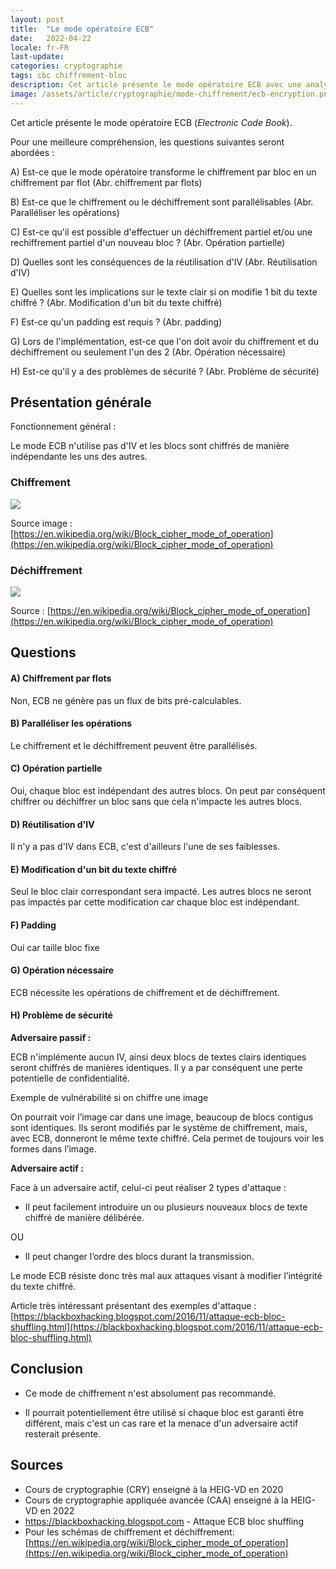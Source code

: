 ```yaml
---
layout: post
title:  "Le mode opératoire ECB"
date:   2022-04-22
locale: fr-FR
last-update: 
categories: cryptographie 
tags: cbc chiffrement-bloc
description: Cet article présente le mode opératoire ECB avec une analyse sur sa sécurité (confidentialité, intégrité, authenticité).
image: /assets/article/cryptographie/mode-chiffrement/ecb-encryption.png
---
```


Cet article présente le mode opératoire ECB (*Electronic Code Book*). 

Pour une meilleure compréhension, les questions suivantes seront abordées :

A) Est-ce que le mode opératoire transforme le chiffrement par bloc en un chiffrement par flot (Abr.  chiffrement par flots)

B) Est-ce que le chiffrement ou le déchiffrement sont parallélisables (Abr.  Paralléliser les opérations)

C) Est-ce qu'il est possible d'effectuer un déchiffrement partiel et/ou une rechiffrement partiel d'un nouveau bloc ? (Abr.  Opération partielle)

D) Quelles sont les conséquences de la réutilisation d'IV (Abr. Réutilisation d'IV)

E) Quelles sont les implications sur le texte clair si on modifie 1 bit du texte chiffré ? (Abr.  Modification d'un bit du texte chiffré)

F) Est-ce qu'un padding est requis ? (Abr.  padding)

G) Lors de l'implémentation, est-ce que l'on doit avoir du chiffrement et du déchiffrement ou seulement l'un des 2 (Abr.  Opération nécessaire)

H) Est-ce qu'il y a des problèmes de sécurité ? (Abr.  Problème de sécurité)



## Présentation générale

Fonctionnement général :

Le mode ECB n'utilise pas d'IV et les blocs sont chiffrés de manière indépendante les uns des autres.

### Chiffrement

![](https://upload.wikimedia.org/wikipedia/commons/thumb/d/d6/ECB_encryption.svg/1920px-ECB_encryption.svg.png)

Source image : [https://en.wikipedia.org/wiki/Block_cipher_mode_of_operation](https://en.wikipedia.org/wiki/Block_cipher_mode_of_operation)

### Déchiffrement

![](https://upload.wikimedia.org/wikipedia/commons/thumb/e/e6/ECB_decryption.svg/902px-ECB_decryption.svg.png)

Source : [https://en.wikipedia.org/wiki/Block_cipher_mode_of_operation](https://en.wikipedia.org/wiki/Block_cipher_mode_of_operation)

## Questions

#### A) Chiffrement par flots

Non, ECB ne génère pas un flux de bits pré-calculables.

#### B) Paralléliser les opérations 

Le chiffrement et le déchiffrement peuvent être parallélisés.

#### C) Opération partielle 

Oui, chaque bloc est indépendant des autres blocs. On peut par conséquent chiffrer ou déchiffrer un bloc sans que cela n'impacte les autres blocs.

#### D) Réutilisation d'IV 

Il n'y a pas d'IV dans ECB, c'est d'ailleurs l'une de ses faiblesses.

#### E) Modification d'un bit du texte chiffré 

Seul le bloc clair correspondant sera impacté. Les autres blocs ne seront pas impactés par cette modification car chaque bloc est indépendant.

#### F) Padding 

Oui car taille bloc fixe

#### G) Opération nécessaire 

ECB nécessite les opérations de chiffrement et de déchiffrement.

#### H) Problème de sécurité 

**Adversaire passif :**

ECB n'implémente aucun IV, ainsi deux blocs de textes clairs identiques seront chiffrés de manières identiques. Il y a  par conséquent une perte potentielle de confidentialité.

Exemple de vulnérabilité si on chiffre une image

On pourrait voir l’image car dans une image, beaucoup de blocs contigus sont identiques. Ils seront modifiés par le système de chiffrement, mais, avec ECB, donneront le même texte chiffré. Cela permet de toujours voir les formes dans l’image.

**Adversaire actif :**

Face à un adversaire actif, celui-ci peut réaliser 2 types d'attaque :

-  Il peut facilement introduire un ou plusieurs nouveaux blocs de texte chiffré de manière délibérée.

OU

- Il peut changer l’ordre des blocs durant la transmission. 

Le mode ECB résiste donc très mal aux attaques visant à modifier l’intégrité du texte chiffré.



Article très intéressant présentant des exemples d'attaque : [https://blackboxhacking.blogspot.com/2016/11/attaque-ecb-bloc-shuffling.html](https://blackboxhacking.blogspot.com/2016/11/attaque-ecb-bloc-shuffling.html)

## Conclusion

- Ce mode de chiffrement n'est absolument pas recommandé.

- Il pourrait potentiellement être utilisé si chaque bloc est garanti être différent, mais c'est un cas rare et la menace d'un adversaire actif resterait présente.

## Sources

- Cours de cryptographie (CRY) enseigné à la HEIG-VD en 2020
- Cours de cryptographie appliquée avancée (CAA) enseigné à la HEIG-VD en 2022
- https://blackboxhacking.blogspot.com - Attaque ECB bloc shuffling
- Pour les schémas de chiffrement et déchiffrement: [https://en.wikipedia.org/wiki/Block_cipher_mode_of_operation](https://en.wikipedia.org/wiki/Block_cipher_mode_of_operation)